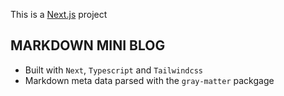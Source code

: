 This is a [Next.js](https://nextjs.org/) project

## MARKDOWN MINI BLOG

- Built with `Next`, `Typescript` and `Tailwindcss`
- Markdown meta data parsed with the `gray-matter` packgage
